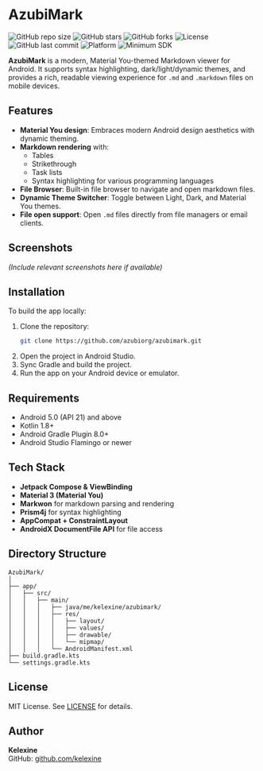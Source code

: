 # AzubiMark

![GitHub repo size](https://img.shields.io/github/repo-size/kelexine/azubimark)
![GitHub stars](https://img.shields.io/github/stars/kelexine/azubimark?style=social)
![GitHub forks](https://img.shields.io/github/forks/kelexine/azubimark?style=social)
![License](https://img.shields.io/github/license/kelexine/azubimark)
![GitHub last commit](https://img.shields.io/github/last-commit/kelexine/azubimark)
![Platform](https://img.shields.io/badge/platform-Android-green)
![Minimum SDK](https://img.shields.io/badge/minSDK-21-blue)

**AzubiMark** is a modern, Material You-themed Markdown viewer for Android. It supports syntax highlighting, dark/light/dynamic themes, and provides a rich, readable viewing experience for `.md` and `.markdown` files on mobile devices.

## Features

- **Material You design**: Embraces modern Android design aesthetics with dynamic theming.
- **Markdown rendering** with:
  - Tables
  - Strikethrough
  - Task lists
  - Syntax highlighting for various programming languages
- **File Browser**: Built-in file browser to navigate and open markdown files.
- **Dynamic Theme Switcher**: Toggle between Light, Dark, and Material You themes.
- **File open support**: Open `.md` files directly from file managers or email clients.

## Screenshots

*(Include relevant screenshots here if available)*

## Installation

To build the app locally:

1. Clone the repository:
   ```bash
   git clone https://github.com/azubiorg/azubimark.git
   ```
2. Open the project in Android Studio.
3. Sync Gradle and build the project.
4. Run the app on your Android device or emulator.

## Requirements

- Android 5.0 (API 21) and above
- Kotlin 1.8+
- Android Gradle Plugin 8.0+
- Android Studio Flamingo or newer

## Tech Stack

- **Jetpack Compose & ViewBinding**
- **Material 3 (Material You)**
- **Markwon** for markdown parsing and rendering
- **Prism4j** for syntax highlighting
- **AppCompat + ConstraintLayout**
- **AndroidX DocumentFile API** for file access

## Directory Structure

```
AzubiMark/
│
├── app/
│   ├── src/
│   │   ├── main/
│   │   │   ├── java/me/kelexine/azubimark/
│   │   │   ├── res/
│   │   │   │   ├── layout/
│   │   │   │   ├── values/
│   │   │   │   ├── drawable/
│   │   │   │   └── mipmap/
│   │   │   └── AndroidManifest.xml
├── build.gradle.kts
└── settings.gradle.kts
```

## License

MIT License. See [LICENSE](LICENSE) for details.

## Author

**Kelexine**  
GitHub: [github.com/kelexine](https://github.com/kelexine)
